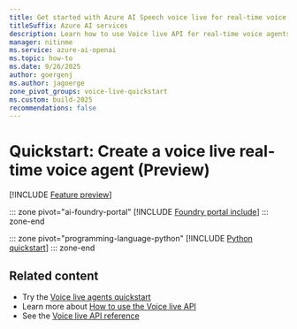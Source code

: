 ```yaml
---
title: Get started with Azure AI Speech voice live for real-time voice agents
titleSuffix: Azure AI services
description: Learn how to use Voice live API for real-time voice agents with Azure AI Speech.
manager: nitinme
ms.service: azure-ai-openai
ms.topic: how-to
ms.date: 9/26/2025
author: goergenj
ms.author: jagoerge
zone_pivot_groups: voice-live-quickstart
ms.custom: build-2025
recommendations: false
---
```


# Quickstart: Create a voice live real-time voice agent (Preview)

[!INCLUDE [Feature preview](./includes/previews/preview-generic.md)]

::: zone pivot="ai-foundry-portal"
[!INCLUDE [Foundry portal include](./includes/quickstarts/voice-live-api/ai-foundry.md)]
::: zone-end

::: zone pivot="programming-language-python"
[!INCLUDE [Python quickstart](./includes/quickstarts/voice-live-api/python.md)]
::: zone-end

## Related content

- Try the [Voice live agents quickstart](./voice-live-agents-quickstart.md)
- Learn more about [How to use the Voice live API](./voice-live-how-to.md)
- See the [Voice live API reference](./voice-live-api-reference.md)
